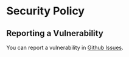 # Security Policy

## Reporting a Vulnerability

You can report a vulnerability in [Github Issues](https://github.com/Henry-Hiles/QWeather/issues).
